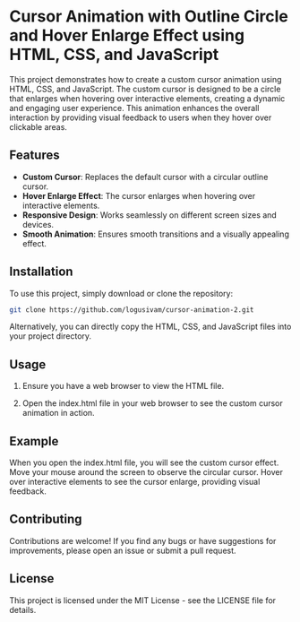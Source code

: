 # Cursor Animation with Outline Circle and Hover Enlarge Effect using HTML, CSS, and JavaScript

This project demonstrates how to create a custom cursor animation using HTML, CSS, and JavaScript. The custom cursor is designed to be a circle that enlarges when hovering over interactive elements, creating a dynamic and engaging user experience. This animation enhances the overall interaction by providing visual feedback to users when they hover over clickable areas.

## Features 

- **Custom Cursor**: Replaces the default cursor with a circular outline cursor.
- **Hover Enlarge Effect**: The cursor enlarges when hovering over interactive elements.
- **Responsive Design**: Works seamlessly on different screen sizes and devices.
- **Smooth Animation**: Ensures smooth transitions and a visually appealing effect.

## Installation

To use this project, simply download or clone the repository:

```bash
git clone https://github.com/logusivam/cursor-animation-2.git
```

Alternatively, you can directly copy the HTML, CSS, and JavaScript files into your project directory.

## Usage
1. Ensure you have a web browser to view the HTML file.

2. Open the index.html file in your web browser to see the custom cursor animation in action.

## Example
When you open the index.html file, you will see the custom cursor effect. Move your mouse around the screen to observe the circular cursor. Hover over interactive elements to see the cursor enlarge, providing visual feedback.

## Contributing
Contributions are welcome! If you find any bugs or have suggestions for improvements, please open an issue or submit a pull request.

## License
This project is licensed under the MIT License - see the LICENSE file for details.













